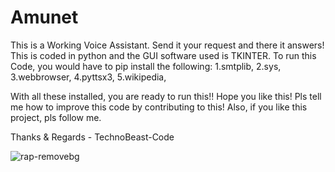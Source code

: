 # Amunet
This is a Working Voice Assistant. Send it your request and there it answers!
This is coded in python and the GUI software used is TKINTER.
To run this Code, you would have to pip install the following:
1.smtplib,
2.sys,
3.webbrowser,
4.pyttsx3,
5.wikipedia,

With all these installed, you are ready to run this!!
Hope you like this!
Pls tell me how to improve this code by contributing to this!
Also, if you like this project, pls follow me.

Thanks & Regards - 
TechnoBeast-Code

![rap-removebg](https://user-images.githubusercontent.com/82807201/167844734-07ab5b99-31bd-45c8-a090-c438df6ea416.png)
